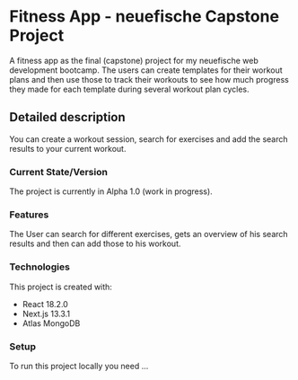 # Fitness App - neuefische Capstone Project

A fitness app as the final (capstone) project for my neuefische web development bootcamp. The users can create templates for their workout plans and then use those to track their workouts to see how much progress they made for each template during several workout plan cycles.

## Detailed description

You can create a workout session, search for exercises and add the search results to your current workout.

### Current State/Version

The project is currently in Alpha 1.0 (work in progress).

### Features

The User can search for different exercises, gets an overview of his search results and then can add those to his workout.

### Technologies

This project is created with:

- React 18.2.0
- Next.js 13.3.1
- Atlas MongoDB

### Setup

To run this project locally you need ...
